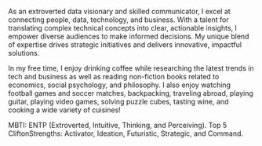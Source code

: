 As an extroverted data visionary and skilled communicator, I excel at connecting people, data, technology, and business. With a talent for translating complex technical concepts into clear, actionable insights, I empower diverse audiences to make informed decisions. My unique blend of expertise drives strategic initiatives and delivers innovative, impactful solutions.

In my free time, I enjoy drinking coffee while researching the latest trends in tech and business as well as reading non-fiction books related to economics, social psychology, and philosophy. I also enjoy watching football games and soccer matches, backpacking, traveling abroad, playing guitar, playing video games, solving puzzle cubes, tasting wine, and cooking a wide variety of cuisines!

MBTI: ENTP (Extroverted, Intuitive, Thinking, and Perceiving).
Top 5 CliftonStrengths: Activator, Ideation, Futuristic, Strategic, and Command.

<!---
thomascowart/thomascowart is a ✨ special ✨ repository because its `README.md` (this file) appears on your GitHub profile.
You can click the Preview link to take a look at your changes.
--->
